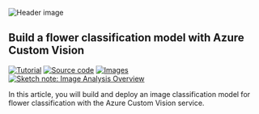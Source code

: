 ![Header image](https://www.foteinisavvidou.codes/wp-content/uploads/2021/10/flower-classification_header.png)

## Build a flower classification model with Azure Custom Vision
<p>
  <a href="#" target="_blank"><img src="https://img.shields.io/badge/Instructions-informational?style=for-the-badge" alt="Tutorial"></a>
  <a href="app.py" target="_blank"><img src="https://img.shields.io/badge/Python App-critical?style=for-the-badge" alt="Source code"></a>
  <a href="images" target="_blank"><img src="https://img.shields.io/badge/Images-yellow?style=for-the-badge" alt="Images"></a>
  <a href="https://github.com/sfoteini/sketchnotes/blob/main/custom-vision.jpg?raw=true" target="_blank"><img src="https://img.shields.io/badge/Sketch note-yellowgreen?style=for-the-badge" alt="Sketch note: Image Analysis Overview"></a>
</p>

In this article, you will build and deploy an image classification model for flower classification with the Azure Custom Vision service.

<br>
